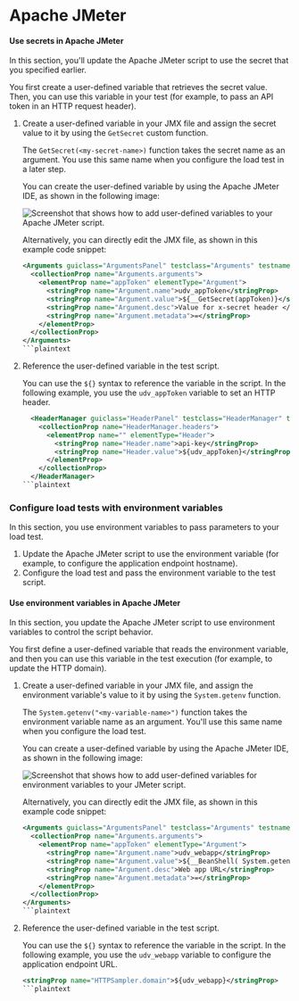 # Apache JMeter

#### Use secrets in Apache JMeter <a href="#jmeter_secrets" id="jmeter_secrets"></a>

In this section, you'll update the Apache JMeter script to use the secret that you specified earlier.

You first create a user-defined variable that retrieves the secret value. Then, you can use this variable in your test (for example, to pass an API token in an HTTP request header).

1.  Create a user-defined variable in your JMX file and assign the secret value to it by using the `GetSecret` custom function.

    The `GetSecret(<my-secret-name>)` function takes the secret name as an argument. You use this same name when you configure the load test in a later step.

    You can create the user-defined variable by using the Apache JMeter IDE, as shown in the following image:

    ![Screenshot that shows how to add user-defined variables to your Apache JMeter script.](https://learn.microsoft.com/en-us/azure/load-testing/media/how-to-parameterize-load-tests/user-defined-variables.png)

    Alternatively, you can directly edit the JMX file, as shown in this example code snippet:



    ```xml
    <Arguments guiclass="ArgumentsPanel" testclass="Arguments" testname="User Defined Variables" enabled="true">
      <collectionProp name="Arguments.arguments">
        <elementProp name="appToken" elementType="Argument">
          <stringProp name="Argument.name">udv_appToken</stringProp>
          <stringProp name="Argument.value">${__GetSecret(appToken)}</stringProp>
          <stringProp name="Argument.desc">Value for x-secret header </stringProp>
          <stringProp name="Argument.metadata">=</stringProp>
        </elementProp>
      </collectionProp>
    </Arguments>
    ```plaintext
2.  Reference the user-defined variable in the test script.

    You can use the `${}` syntax to reference the variable in the script. In the following example, you use the `udv_appToken` variable to set an HTTP header.



    ```xml
      <HeaderManager guiclass="HeaderPanel" testclass="HeaderManager" testname="HTTP Header Manager" enabled="true">
        <collectionProp name="HeaderManager.headers">
          <elementProp name="" elementType="Header">
            <stringProp name="Header.name">api-key</stringProp>
            <stringProp name="Header.value">${udv_appToken}</stringProp>
          </elementProp>
        </collectionProp>
      </HeaderManager>
    ```plaintext

### Configure load tests with environment variables <a href="#envvars" id="envvars"></a>

In this section, you use environment variables to pass parameters to your load test.

1. Update the Apache JMeter script to use the environment variable (for example, to configure the application endpoint hostname).
2. Configure the load test and pass the environment variable to the test script.

#### Use environment variables in Apache JMeter <a href="#use-environment-variables-in-apache-jmeter" id="use-environment-variables-in-apache-jmeter"></a>

In this section, you update the Apache JMeter script to use environment variables to control the script behavior.

You first define a user-defined variable that reads the environment variable, and then you can use this variable in the test execution (for example, to update the HTTP domain).

1.  Create a user-defined variable in your JMX file, and assign the environment variable's value to it by using the `System.getenv` function.

    The `System.getenv("<my-variable-name>")` function takes the environment variable name as an argument. You'll use this same name when you configure the load test.

    You can create a user-defined variable by using the Apache JMeter IDE, as shown in the following image:

    ![Screenshot that shows how to add user-defined variables for environment variables to your JMeter script.](https://learn.microsoft.com/en-us/azure/load-testing/media/how-to-parameterize-load-tests/user-defined-variables-env.png)

    Alternatively, you can directly edit the JMX file, as shown in this example code snippet:



    ```xml
    <Arguments guiclass="ArgumentsPanel" testclass="Arguments" testname="User Defined Variables" enabled="true">
      <collectionProp name="Arguments.arguments">
        <elementProp name="appToken" elementType="Argument">
          <stringProp name="Argument.name">udv_webapp</stringProp>
          <stringProp name="Argument.value">${__BeanShell( System.getenv("webapp") )}</stringProp>
          <stringProp name="Argument.desc">Web app URL</stringProp>
          <stringProp name="Argument.metadata">=</stringProp>
        </elementProp>
      </collectionProp>
    </Arguments>
    ```plaintext
2.  Reference the user-defined variable in the test script.

    You can use the `${}` syntax to reference the variable in the script. In the following example, you use the `udv_webapp` variable to configure the application endpoint URL.



    ```xml
    <stringProp name="HTTPSampler.domain">${udv_webapp}</stringProp>
    ```plaintext
